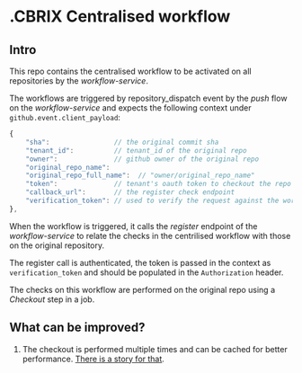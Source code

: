 # .CBRIX Centralised workflow
## Intro
This repo contains the centralised workflow to be activated on all repositories by the _workflow-service_.

The workflows are triggered by repository_dispatch event by the _push_ flow on the _workflow-service_ and expects the following context under `github.event.client_payload`:
```javascript
{
    "sha":                // the original commit sha
    "tenant_id":          // tenant_id of the original repo
    "owner":              // github owner of the original repo
    "original_repo_name": 
    "original_repo_full_name":  // "owner/original_repo_name"
    "token":              // tenant's oauth token to checkout the repo
    "callback_url":       // the register check endpoint
    "verification_token": // used to verify the request against the workflow id 
},

```

When the workflow is triggered, it calls the _register_ endpoint of the _workflow-service_ to relate the checks in the centrilised workflow with those on the original repository.

The register call is authenticated, the token is passed in the context as `verification_token` and should be populated in the `Authorization` header.

The checks on this workflow are performed on the original repo using a _Checkout_ step in a job.

## What can be improved?
1. The checkout is performed multiple times and can be cached for better performance. [There is a story for that](https://app.clubhouse.io/cbrix/story/397/workflow-service-cbrix-workflow-performance-improve).
